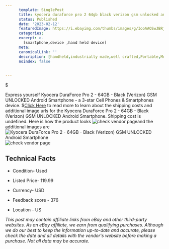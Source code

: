 ```yaml
---
      template: SinglePost
      title: kyocera duraforce pro 2 64gb black verizon gsm unlocked android smartphone
      status: Published
      date: '2023-02-12'
      featuredImage: https://i.ebayimg.com/thumbs/images/g/IooAAOSwJBRjXZej/s-l225.jpg
      categories: 
      excerpt: >-
        [smartphone,device ,hand held device]
      meta:
      canonicalLink: ''
      description: [handheld,industrially made,well crafted,Portable,Mobile,Compact,Convenient,Lightweight,Maneuverable,Man-portable,Miniature,Carriable,Hand-held,Light,Holdable,Transportable,Mobile device,Pocket-sized,On-the-go,Wireless,Cordless,Compact size,Convenient size, smartphone,device ,hand held device]
      noindex: false
      
        
---
```

$

Express yourself Kyocera DuraForce Pro 2 - 64GB - Black (Verizon) GSM UNLOCKED Android Smartphone - a 3-star Cell Phones & Smartphones device.
$[Click Here](https://www.ebay.com/itm/284843601758?hash=item4252006f5e%3Ag%3AIooAAOSwJBRjXZej&mkevt=1&mkcid=1&mkrid=711-53200-19255-0&campid=%253CePNCampaignId%253E&customid=%253CreferenceId%253E&toolid=10049) to read more to learn about the shipping costs and additional image urls for the Kyocera DuraForce Pro 2 - 64GB - Black (Verizon) GSM UNLOCKED Android Smartphone. Shipping cost is undefined. Here is how the product looks ![check vendor page](https://i.ebayimg.com/thumbs/images/g/IooAAOSwJBRjXZej/s-l225.jpg)and the additional images are![Kyocera DuraForce Pro 2 - 64GB - Black (Verizon) GSM UNLOCKED Android Smartphone](https://i.ebayimg.com/images/g/IooAAOSwJBRjXZej/s-l1600.jpg)![check vendor page](https://origin-galleryplus.ebayimg.com/ws/web/284843601758_2_0_1/225x225.jpg,https://origin-galleryplus.ebayimg.com/ws/web/284843601758_3_0_1/225x225.jpg,https://origin-galleryplus.ebayimg.com/ws/web/284843601758_4_0_1/225x225.jpg,https://origin-galleryplus.ebayimg.com/ws/web/284843601758_5_0_1/225x225.jpg,https://origin-galleryplus.ebayimg.com/ws/web/284843601758_6_0_1/225x225.jpg,https://origin-galleryplus.ebayimg.com/ws/web/284843601758_7_0_1/225x225.jpg,https://origin-galleryplus.ebayimg.com/ws/web/284843601758_8_0_1/225x225.jpg,https://origin-galleryplus.ebayimg.com/ws/web/284843601758_9_0_1/225x225.jpg)



 ## Technical Facts 



     
      

 - Condition- Used 


      

 - Listed Price- 119.99 


      

 - Currency- USD 


      

 - Feedback score - 376 


      

 - Location - US 


      
      

 *_This post may contain affiliate links from eBay and other third-party websites. As an eBay affiliate, we earn from qualifying purchases. Although we do our best to keep the information up-to-date and accurate, please check the date and all details with the vendor's website before making a purchase. Not all data may be accurate._*






